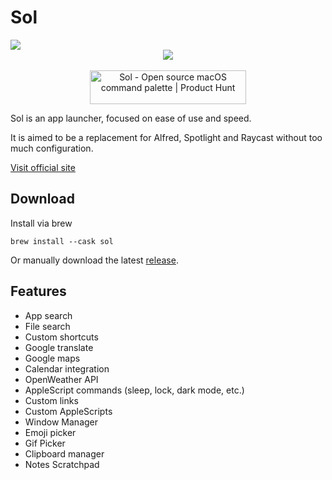 # Sol

<img src="https://raw.githubusercontent.com/ospfranco/sol/main/header.png" align="center"/>

<br/>
<div align="center">
  <a align="center" href="https://twitter.com/ospfranco">
    <img src="https://img.shields.io/twitter/follow/ospfranco?label=Follow%20%40ospfranco&style=social" />
  </a>
  <br/>
  <br/>
  <a align="center" href="https://www.producthunt.com/posts/sol-2?utm_source=badge-top-post-badge&utm_medium=badge&utm_souce=badge-sol&#0045;2" target="_blank"><img src="https://api.producthunt.com/widgets/embed-image/v1/top-post-badge.svg?post_id=336659&theme=dark&period=daily" alt="Sol - Open&#0032;source&#0032;macOS&#0032;command&#0032;palette | Product Hunt" style="width: 250px; height: 54px;" width="250" height="54" /></a>
</div>

Sol is an app launcher, focused on ease of use and speed.

It is aimed to be a replacement for Alfred, Spotlight and Raycast without too much configuration.

[Visit official site](https://sol.ospfranco.com)

## Download

Install via brew

```
brew install --cask sol
```

Or manually download the latest [release](https://github.com/ospfranco/sol/tree/main/releases).

## Features

- App search
- File search
- Custom shortcuts
- Google translate
- Google maps
- Calendar integration
- OpenWeather API
- AppleScript commands (sleep, lock, dark mode, etc.)
- Custom links
- Custom AppleScripts
- Window Manager
- Emoji picker
- Gif Picker
- Clipboard manager
- Notes Scratchpad

